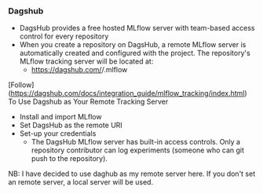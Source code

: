 ### Dagshub
* DagsHub provides a free hosted MLflow server with team-based access control for every repository
* When you create a repository on DagsHub, a remote MLflow server is automatically created and configured with the project. The repository's MLflow tracking server will be located at:
  * https://dagshub.com/<DagsHub-user-name>/<repository-name>.mlflow


[Follow]  (https://dagshub.com/docs/integration_guide/mlflow_tracking/index.html) To Use Dagshub as Your Remote Tracking Server 

* Install and import MLflow
* Set DagsHub as the remote URI
* Set-up your credentials
   * The DagsHub MLflow server has built-in access controls. Only a repository contributor can log experiments (someone who can git push to the repository).



NB: I have decided to use daghub as my remote server here. If you don't set an remote server, a local server will be used.
